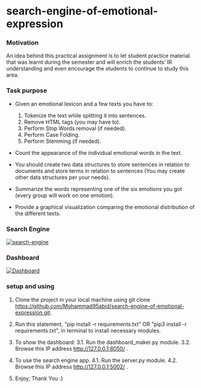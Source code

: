 # search-engine-of-emotional-expression

### Motivation

An idea behind this practical assignment is to let student practice material that was learnt during the semester and will enrich the students’ IR understanding and even encourage the students to continue to study this area. 

### Task purpose
* Given an emotional lexicon and a few texts you have to:
  1. Tokenize the text while splitting it into sentences.
  2. Remove HTML tags (you may have to).
  3. Perform Stop Words removal (if needed).
  4. Perform Case Folding.
  5. Perform Stemming (if needed).

* Count the appearance of the individual emotional words in the text.
* You should create two data structures to store sentences in relation to documents and store terms in relation to sentences (You may create other data structures per your needs).
* Summarize the words representing one of the six emotions you got (every group will work on one emotion).
* Provide a graphical visualization comparing the emotional distribution of the different texts.


### Search Engine

<a href="https://ibb.co/3BG68PS"><img src="https://i.ibb.co/MMWwjJP/search-engine.gif" alt="search-engine" border="0"></a>


### Dashboard

<a href="https://ibb.co/Q8BgXph"><img src="https://i.ibb.co/jVKNHbq/dashboard.gif" alt="Dashboard" border="0"></a>


### setup and using

1. Clone the project in your local machine using git clone https://github.com/Mohammad95abid/search-engine-of-emotional-expression.git.
2. Run this statement, "pip install -r requirements.txt" OR "pip3 install -r requirements.txt", in terminal to install necessary modules.
3. To show the dashboard:
  3.1. Run the dashboard_maker.py module.
  3.2. Browse this IP address http://127.0.0.1:8050/ .

4. To use the search engine app.
  4.1. Run the server.py module.
  4.2. Browse this IP address http://127.0.0.1:5002/ .
  
5. Enjoy, Thank You :)

